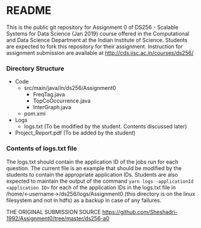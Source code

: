 # README #

This is the public git repository for Assignment 0 of DS256 - Scalable Systems for Data Science (Jan 2019) course offered in the Computational and Data Science Department at the Indian Institute of Science. Students are expected to fork this repository for their assignment. Instruction for assignment submission are available at http://cds.iisc.ac.in/courses/ds256/

### Directory Structure ###

* Code
	* src/main/java/in/ds256/Assignment0
		* FreqTag​.java
		* TopCoOccurrence.java
		* InterGraph.java
	* pom.xml
* Logs 
	* logs.txt (To be modified by the student. Contents discussed later)
* Project_Report.pdf (To be added by the student)

### Contents of logs.txt file ###
The logs.txt should contain the application ID of the jobs run for each question. The current file is an example that should be modified by the students to contain the appropriate application IDs.
Students are also expected to maintain the output of the command `yarn logs -applicationId <application ID>` for each of the application IDs in the logs.txt file in /home/<-username->/ds256/logs/Assignment0 (this directory is on the linux filesystem and not in hdfs) as a backup in case of any failures.

THE ORIGINAL SUBMISSION SOURCE
https://github.com/Sheshadri-1992/Assignment0/tree/master/ds256-a0
